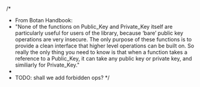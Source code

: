 /* 
 * From Botan Handbook:
 * "None of the functions on Public_Key and Private_Key itself are particularly useful for users of the library,
because ‘bare’ public key operations are very insecure. The only purpose of these functions is to provide a clean
interface that higher level operations can be built on. So really the only thing you need to know is that when a function
takes a reference to a Public_Key, it can take any public key or private key, and similiarly for Private_Key."
* 
* TODO: shall we add forbidden ops?
 */


